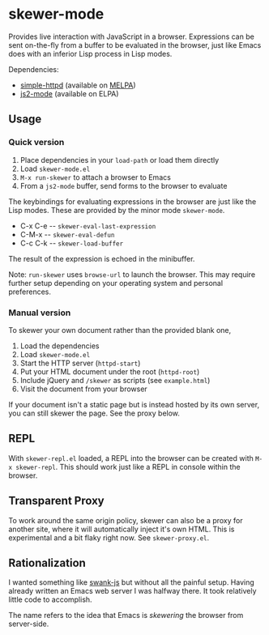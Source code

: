 # skewer-mode

Provides live interaction with JavaScript in a browser. Expressions
can be sent on-the-fly from a buffer to be evaluated in the browser,
just like Emacs does with an inferior Lisp process in Lisp modes.

Dependencies:

 * [simple-httpd][simple-httpd] (available on [MELPA][melpa])
 * [js2-mode][js2-mode] (available on ELPA)

## Usage

### Quick version

 1. Place dependencies in your `load-path` or load them directly
 2. Load `skewer-mode.el`
 3. `M-x run-skewer` to attach a browser to Emacs
 4. From a `js2-mode` buffer, send forms to the browser to evaluate

The keybindings for evaluating expressions in the browser are just
like the Lisp modes. These are provided by the minor mode
`skewer-mode`.

 * C-x C-e -- `skewer-eval-last-expression`
 * C-M-x   -- `skewer-eval-defun`
 * C-c C-k -- `skewer-load-buffer`

The result of the expression is echoed in the minibuffer.

Note: `run-skewer` uses `browse-url` to launch the browser. This may
require further setup depending on your operating system and personal
preferences.

### Manual version

To skewer your own document rather than the provided blank one,

 1. Load the dependencies
 2. Load `skewer-mode.el`
 3. Start the HTTP server (`httpd-start`)
 4. Put your HTML document under the root (`httpd-root`)
 5. Include jQuery and `/skewer` as scripts (see `example.html`)
 6. Visit the document from your browser

If your document isn't a static page but is instead hosted by its own
server, you can still skewer the page. See the proxy below.

## REPL

With `skewer-repl.el` loaded, a REPL into the browser can be created
with `M-x skewer-repl`. This should work just like a REPL in console
within the browser.

## Transparent Proxy

To work around the same origin policy, skewer can also be a proxy for
another site, where it will automatically inject it's own HTML. This
is experimental and a bit flaky right now. See `skewer-proxy.el`.

## Rationalization

I wanted something like [swank-js][swank-js] but without all the
painful setup. Having already written an Emacs web server I was
halfway there. It took relatively little code to accomplish.

The name refers to the idea that Emacs is *skewering* the browser from
server-side.

[simple-httpd]: https://github.com/skeeto/emacs-http-server
[js2-mode]: http://code.google.com/p/js2-mode/
[melpa]: http://melpa.milkbox.net/
[swank-js]: https://github.com/swank-js/swank-js
